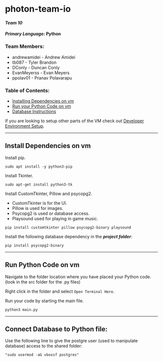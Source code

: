 # photon-team-io
#### _Team 10_
#### _Primary Language:_ **Python**

### Team Members:
- andrewamidei - Andrew Amidei
- tb087 - Tyler Brandon
- DConly - Duncan Conly
- EvanMeyerss - Evan Meyers
- ppolav01 - Pranav Polavarapu

### Table of Contents:
- [Installing Dependencies on vm](#install-dependencies-on-vm)
- [Run your Python Code on vm](#run-python-code-on-vm)
- [Database Instructions](#connect-database-to-python-file)

If you are looking to setup other parts of the VM check out [Developer Environment Setup](https://github.com/andrewamidei/photon-team-io/blob/main/dev-environment-setup.md).

---

## Install Dependencies on vm

Install pip.
```
sudo apt install -y python3-pip
```

Install Tkinter.
```
sudo apt-get install python3-tk
```

Install CustomTkinter, Pillow and psycopg2.
- CustomTkinter is for the UI.
- Pillow is used for images.
- Psycopg2 is used or database access.
- Playsound used for playing in game music.
```
pip install customtkinter pillow psycopg2-binary playsound
```

Install the following database dependency in the **_project folder_**:

```
pip install psycopg2-binary
```

---

## Run Python Code on vm

Navigate to the folder location where you have placed your Python code. (look in the src folder for the .py files)



Right click in the folder and select `Open Terminal Here`.

Run your code by starting the main file.
```
python3 main.py
```

---

## Connect Database to Python file:
Use the following line to give the postgre user (used to manipulate database) access to the shared folder:

    "sudo usermod -aG vboxsf postgres"

